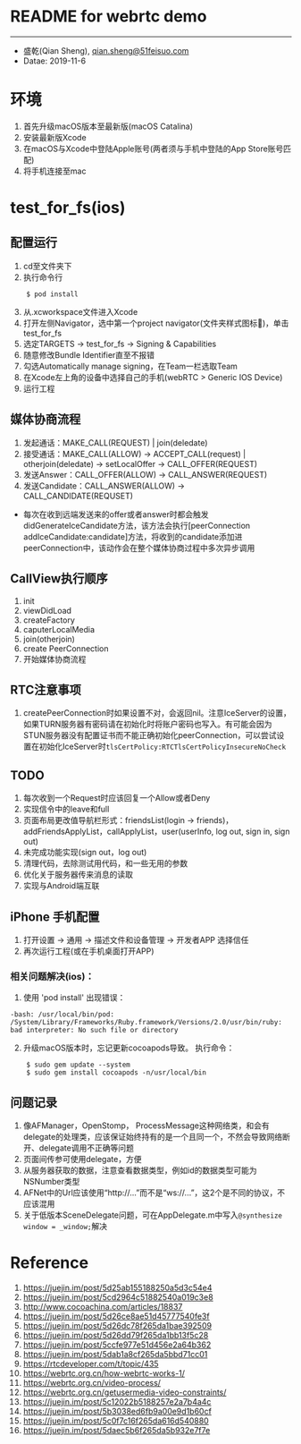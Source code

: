 # README for webrtc demo
---------------------------------------------------
- 盛乾(Qian Sheng), qian.sheng@51feisuo.com
- Datae: 2019-11-6

# 环境
1. 首先升级macOS版本至最新版(macOS Catalina)
2. 安装最新版Xcode
3. 在macOS与Xcode中登陆Apple账号(两者须与手机中登陆的App Store账号匹配)
4. 将手机连接至mac
# test_for_fs(ios)
## 配置运行
1. cd至文件夹下
2. 执行命令行
```
    $ pod install
```
3. 从.xcworkspace文件进入Xcode
4. 打开左侧Navigator，选中第一个project navigator(文件夹样式图标📁)，单击test_for_fs
5. 选定TARGETS -> test_for_fs -> Signing & Capabilities
6. 随意修改Bundle Identifier直至不报错
7. 勾选Automatically manage signing，在Team一栏选取Team
8. 在Xcode左上角的设备中选择自己的手机(webRTC > Generic IOS Device)
9. 运行工程
## 媒体协商流程
1. 发起通话：MAKE_CALL(REQUEST)  | join(deledate)
2. 接受通话：MAKE_CALL(ALLOW) -> ACCEPT_CALL(request) | otherjoin(deledate) -> setLocalOffer -> CALL_OFFER(REQUEST)
3. 发送Answer：CALL_OFFER(ALLOW) -> CALL_ANSWER(REQUEST)
4. 发送Candidate：CALL_ANSWER(ALLOW) -> CALL_CANDIDATE(REQUSET)
- 每次在收到远端发送来的offer或者answer时都会触发didGenerateIceCandidate方法，该方法会执行[peerConnection addIceCandidate:candidate]方法，将收到的candidate添加进peerConnection中，该动作会在整个媒体协商过程中多次异步调用
## CallView执行顺序
1. init
2. viewDidLoad
3. createFactory
4. caputerLocalMedia
5. join(otherjoin)
6. create PeerConnection
7. 开始媒体协商流程
## RTC注意事项
1. createPeerConnection时如果设置不对，会返回nil。注意IceServer的设置，如果TURN服务器有密码请在初始化时将账户密码也写入。有可能会因为STUN服务器没有配置证书而不能正确初始化peerConnection，可以尝试设置在初始化IceServer时`tlsCertPolicy:RTCTlsCertPolicyInsecureNoCheck`
## TODO
1. 每次收到一个Request时应该回复一个Allow或者Deny
2. 实现信令中的leave和full
3. 页面布局更改值导航栏形式：friendsList(login -> friends)，addFriendsApplyList，callApplyList，user(userInfo, log out, sign in, sign out)
4. 未完成功能实现(sign out，log out)
5. 清理代码，去除测试用代码，和一些无用的参数
6. 优化关于服务器传来消息的读取
7. 实现与Android端互联
## iPhone 手机配置
1. 打开设置 -> 通用 -> 描述文件和设备管理 -> 开发者APP 选择信任
2. 再次运行工程(或在手机桌面打开APP)
### 相关问题解决(ios)：
1. 使用 'pod install' 出现错误：
```
-bash: /usr/local/bin/pod: /System/Library/Frameworks/Ruby.framework/Versions/2.0/usr/bin/ruby: bad interpreter: No such file or directory
```
2. 升级macOS版本时，忘记更新cocoapods导致。
执行命令：
```
    $ sudo gem update --system
    $ sudo gem install cocoapods -n/usr/local/bin
```
## 问题记录
1. 像AFManager，OpenStomp， ProcessMessage这种网络类，和会有delegate的处理类，应该保证始终持有的是一个且同一个，不然会导致网络断开、delegate调用不正确等问题
2. 页面间传参可使用delegate，方便
3. 从服务器获取的数据，注意查看数据类型，例如id的数据类型可能为NSNumber类型
4. AFNet中的Url应该使用“http://...”而不是“ws://...”，这2个是不同的协议，不应该混用
5. 关于低版本SceneDelegate问题，可在AppDelegate.m中写入`@synthesize window = _window;`解决
# Reference
1. https://juejin.im/post/5d25ab155188250a5d3c54e4
2. https://juejin.im/post/5cd2964c51882540a019c3e8
3. http://www.cocoachina.com/articles/18837
4. https://juejin.im/post/5d26ce8ae51d45777540fe3f
5. https://juejin.im/post/5d26dc78f265da1bae392509
6. https://juejin.im/post/5d26dd79f265da1bb13f5c28
7. https://juejin.im/post/5ccfe977e51d456e2a64b362
8. https://juejin.im/post/5dab1a8cf265da5bbd71cc01
9. https://rtcdeveloper.com/t/topic/435
10. https://webrtc.org.cn/how-webrtc-works-1/
11. https://webrtc.org.cn/video-process/
12. https://webrtc.org.cn/getusermedia-video-constraints/
13. https://juejin.im/post/5c12022b5188257e2a7b4a4c
14. https://juejin.im/post/5b3038ed6fb9a00e9d1b60cf
15. https://juejin.im/post/5c0f7c16f265da616d540880
16. https://juejin.im/post/5daec5b6f265da5b932e7f7e

